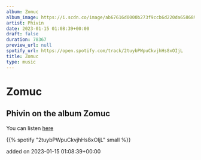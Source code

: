 ```yaml
---
album: Zomuc
album_image: https://i.scdn.co/image/ab67616d0000b273f9ccb6d220da658689b83723
artist: Phivin
date: 2023-01-15 01:08:39+00:00
draft: false
duration: 78367
preview_url: null
spotify_url: https://open.spotify.com/track/2tuybPWpuCkvjhHs8xOIjL
title: Zomuc
type: music
---
```



# Zomuc

## Phivin on the album Zomuc

You can listen [here](https://open.spotify.com/track/2tuybPWpuCkvjhHs8xOIjL)

{{% spotify "2tuybPWpuCkvjhHs8xOIjL" small %}}

added on 2023-01-15 01:08:39+00:00